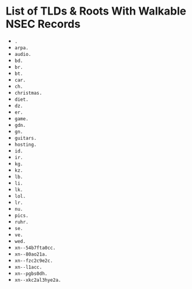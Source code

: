 # List of TLDs & Roots With Walkable NSEC Records

* `.`
* `arpa.`
* `audio.`
* `bd.`
* `br.`
* `bt.`
* `car.`
* `ch.`
* `christmas.`
* `diet.`
* `dz.`
* `er.`
* `game.`
* `gdn.`
* `gn.`
* `guitars.`
* `hosting.`
* `id.`
* `ir.`
* `kg.`
* `kz.`
* `lb.`
* `li.`
* `lk.`
* `lol.`
* `lr.`
* `nu.`
* `pics.`
* `ruhr.`
* `se.`
* `ve.`
* `wed.`
* `xn--54b7fta0cc.`
* `xn--80ao21a.`
* `xn--fzc2c9e2c.`
* `xn--l1acc.`
* `xn--pgbs0dh.`
* `xn--xkc2al3hye2a.`

